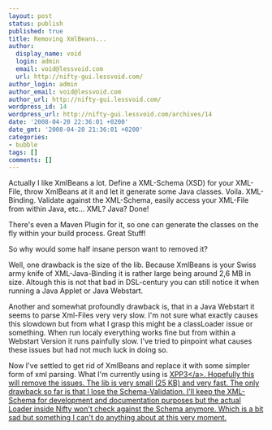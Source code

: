 ```yaml
---
layout: post
status: publish
published: true
title: Removing XmlBeans...
author:
  display_name: void
  login: admin
  email: void@lessvoid.com
  url: http://nifty-gui.lessvoid.com/
author_login: admin
author_email: void@lessvoid.com
author_url: http://nifty-gui.lessvoid.com/
wordpress_id: 14
wordpress_url: http://nifty-gui.lessvoid.com/archives/14
date: '2008-04-20 22:36:01 +0200'
date_gmt: '2008-04-20 21:36:01 +0200'
categories:
- bubble
tags: []
comments: []
---
```

<p>Actually I like XmlBeans a lot. Define a XML-Schema (XSD) for your XML-File, throw XmlBeans at it and  let it generate some Java classes. Voila. XML-Binding. Validate against the XML-Schema, easily access your XML-File from within Java, etc... XML? Java? Done!</p>
<p>There's even a Maven Plugin for it, so one can generate the classes on the fly within your build process. Great Stuff!</p>
<p>So why would some half insane person want to removed it?</p>
<p>Well, one drawback is the size of the lib. Because XmlBeans is your Swiss army knife of XML-Java-Binding it is rather large being around 2,6 MB in size. Altough this is not that bad in DSL-century you can still notice it when running a Java Applet or Java Webstart.</p>
<p>Another and somewhat profoundly drawback is, that in a Java Webstart it seems to parse Xml-Files very very slow. I'm not sure what exactly causes this slowdown but from what I grasp this might be a classLoader issue or something. When run localy everything works fine but from within a Webstart Version it runs painfully slow. I've tried to pinpoint what causes these issues but had not much luck in doing so.</p>
<p>Now I've settled to get rid of XmlBeans and replace it with some simpler form of xml parsing. What I'm currently using is <a href="http:&#47;&#47;www.extreme.indiana.edu&#47;xgws&#47;xsoap&#47;xpp&#47;">XPP3<&#47;a>. Hopefully this will remove the issues. The lib is very small (25 KB) and very fast. The only drawback so far is that I lose the Schema-Validation. I'll keep the XML-Schema for development and documentation purposes but the actual Loader inside Nifty won't check against the Schema anymore. Which is a bit sad but something I can't do anything about at this very moment.</p>
